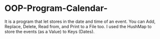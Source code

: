 # OOP-Program-Calendar-
It is a program that let stores in the date and time of an event. You can Add, Replace, Delete, Read from, and Print to a File too. 
I used the HushMap to store the events (as a Value) to Keys (Dates).

